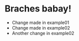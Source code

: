 # Braches babay!

- Change made in example01
- Change made in example02
- Another change in example02

